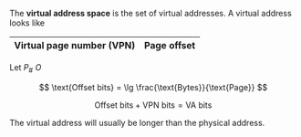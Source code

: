 The **virtual address space** is the set of virtual addresses. A virtual address looks like


|Virtual page number (VPN) |Page offset|
|------------------|-----------|

Let $P_{\#}$ $O$

$$
\text{Offset bits} = \lg \frac{\text{Bytes}}{\text{Page}}
$$

$$
\text{Offset bits} + \text{VPN bits} = \text{VA bits}
$$


The virtual address will usually be longer than the physical address.